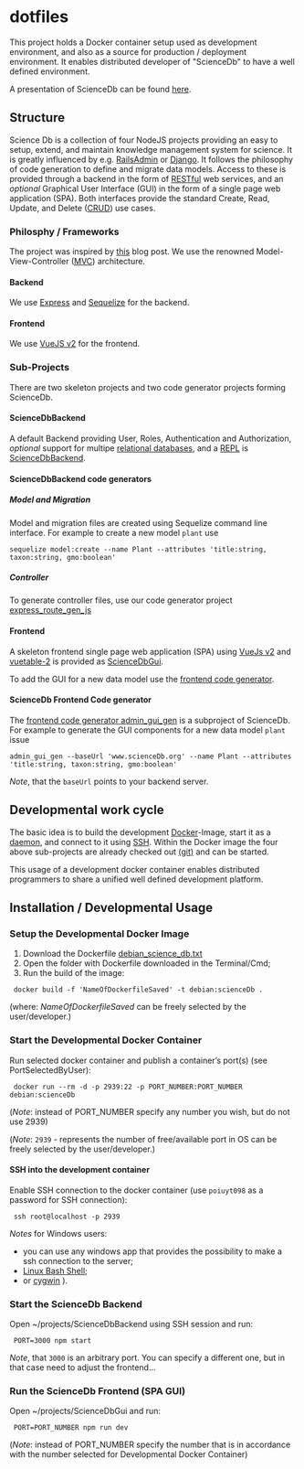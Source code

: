 # dotfiles

This project holds a Docker container setup used as development environment, and also as a source for production / deployment environment. It enables distributed developer of "ScienceDb" to have a well defined environment.

A presentation of ScienceDb can be found [here](https://github.com/ScienceDb/dotfiles/blob/master/ScienceDb.pdf).

## Structure

Science Db is a collection of four NodeJS projects providing an easy to setup, extend, and maintain knowledge management system for science. It is greatly influenced by e.g. [RailsAdmin](https://github.com/sferik/rails_admin) or [Django](https://www.djangoproject.com/). It follows the philosophy of code generation to define and migrate data models. Access to these is provided through a backend in the form of [RESTful](https://en.wikipedia.org/wiki/Representational_state_transfer) web services, and an _optional_ Graphical User Interface (GUI) in the form of a single page web application (SPA). Both interfaces provide the standard Create, Read, Update, and Delete ([CRUD](https://en.wikipedia.org/wiki/Create,_read,_update_and_delete)) use cases.

### Philosphy / Frameworks

The project was inspired by [this](http://mherman.org/blog/2015/10/22/node-postgres-sequelize/#.WZ_Iq9hCRaR) blog post. We use the renowned Model-View-Controller ([MVC](https://en.wikipedia.org/wiki/Model%E2%80%93view%E2%80%93controller)) architecture.

#### Backend

We use [Express](https://expressjs.com/) and [Sequelize](http://docs.sequelizejs.com/) for the backend.

#### Frontend

We use [VueJS v2](https://vuejs.org/) for the frontend.

### Sub-Projects

There are two skeleton projects and two code generator projects forming ScienceDb.

#### ScienceDbBackend

A default Backend providing User, Roles, Authentication and Authorization, _optional_ support for multipe [relational databases](https://en.wikipedia.org/wiki/Relational_database), and a [REPL](https://en.wikipedia.org/wiki/Read%E2%80%93eval%E2%80%93print_loop) is [ScienceDbBackend](https://github.com/ScienceDb/ScienceDbBackend).

#### ScienceDbBackend code generators

##### Model and Migration 

Model and migration files are created using Sequelize command line interface. For example to create a new model `plant` use 

````
sequelize model:create --name Plant --attributes 'title:string, taxon:string, gmo:boolean'

````

##### Controller

To generate controller files, use our code generator project [express_route_gen_js](https://github.com/ScienceDb/express_route_gen_js)

#### Frontend

A skeleton frontend single page web application (SPA) using [VueJs v2](https://vuejs.org/) and [vuetable-2](https://github.com/ratiw/vuetable-2) is provided as [ScienceDbGui](https://github.com/ScienceDb/ScienceDbGui). 

To add the GUI for a new data model use the [frontend code generator](https://github.com/ScienceDb/admin_gui_gen).

#### ScienceDb Frontend Code generator

The [frontend code generator admin_gui_gen](https://github.com/ScienceDb/admin_gui_gen) is a subproject of ScienceDb. For example to generate the GUI components for a new data model `plant` issue
````
admin_gui_gen --baseUrl 'www.scienceDb.org' --name Plant --attributes 'title:string, taxon:string, gmo:boolean'
````
_Note_, that the `baseUrl` points to your backend server.

## Developmental work cycle

The basic idea is to build the development [Docker](https://www.docker.com/)-Image, start it as a [daemon](https://en.wikipedia.org/wiki/Daemon_(computing)), and connect to it using [SSH](https://en.wikipedia.org/wiki/Secure_Shell). Within the Docker image the four above sub-projects are already checked out [(git)](https://git-scm.com/) and can be started.

This usage of a development docker container enables distributed programmers to share a unified well defined development platform.

## Installation / Developmental Usage

### Setup the Developmental Docker Image

 1. Download the Dockerfile [debian_science_db.txt](https://github.com/ScienceDb/dotfiles/blob/master/debian_science_db.txt)
 2. Open the folder with Dockerfile downloaded in the Terminal/Cmd;
 3. Run the build of the image:
 ````
  docker build -f 'NameOfDockerfileSaved' -t debian:scienceDb .
 ````
 (where: _NameOfDockerfileSaved_ can be freely selected by the user/developer.)

### Start the Developmental Docker Container
 Run selected docker container and publish a container’s port(s) (see PortSelectedByUser):
````
 docker run --rm -d -p 2939:22 -p PORT_NUMBER:PORT_NUMBER debian:scienceDb
````
(_Note_: instead of PORT_NUMBER specify any number you wish, but do not use 2939)

(_Note_: `2939` - represents the number of free/available port in OS
can be freely selected by the user/developer.)

#### SSH into the development container
 Enable SSH connection to the docker container (use `poiuyt098` as a password for SSH connection):
````
 ssh root@localhost -p 2939
````

 _Notes_ for Windows users: 
   * you can use any windows app that provides the possibility to make a ssh connection to the server;
   * [Linux Bash Shell](https://www.howtogeek.com/249966/how-to-install-and-use-the-linux-bash-shell-on-windows-10/);
   * or [cygwin](https://www.cygwin.com/) ).

### Start the ScienceDb Backend
 Open ~/projects/ScienceDbBackend using SSH session and run:
````
 PORT=3000 npm start
````
_Note_, that `3000` is an arbitrary port. You can specify a different one, but in that case need to adjust the frontend...


### Run the ScienceDb Frontend (SPA GUI) 
 Open ~/projects/ScienceDbGui and run:
````
 PORT=PORT_NUMBER npm run dev
````
 (_Note_: instead of PORT_NUMBER specify the number that is in accordance with the number selected for Developmental Docker Container)
